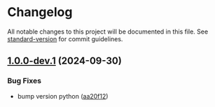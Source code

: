 # Changelog

All notable changes to this project will be documented in this file. See [standard-version](https://github.com/conventional-changelog/standard-version) for commit guidelines.

## [1.0.0-dev.1](https://github.com/lovelyoyrmia/protodoc/compare/v1.0.0...v1.0.0-dev.1) (2024-09-30)


### Bug Fixes

* bump version python ([aa20f12](https://github.com/lovelyoyrmia/protodoc/commit/aa20f12fa438aba2ebd8110f8d834a02bfefe979))
